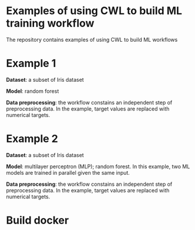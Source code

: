 # Examples of using CWL to build ML training workflow
The repository contains examples of using CWL to build ML workflows

# Example 1
**Dataset**: a subset of Iris dataset

**Model**: random forest

**Data preprocessing**: the workflow constains an independent step of preprocessing data. In the example, target values are replaced with numerical targets. 

# Example 2
**Dataset**: a subset of Iris dataset

**Model**: multilayer perceptron (MLP); random forest. In this example, two ML models are trained in parallel given the same input.

**Data preprocessing**: the workflow constains an independent step of preprocessing data. In the example, target values are replaced with numerical targets. 

# Build docker
